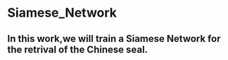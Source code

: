 # Siamese_Network
## In this work,we will train a Siamese Network for the retrival of the Chinese seal.
